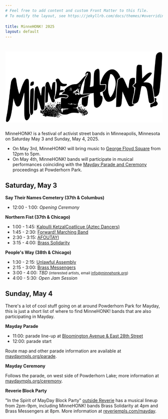 ```yaml
---
# Feel free to add content and custom Front Matter to this file.
# To modify the layout, see https://jekyllrb.com/docs/themes/#overriding-theme-defaults

title: MinneHONK! 2025
layout: default
---
```


# ![MinneHONK Banner](minnehonk.png)

MinneHONK! is a festival of activist street bands in Minneapolis, Minnesota on Saturday May 3 and Sunday, May 4, 2025.

* On May 3rd, MinneHONK! will bring music to [George Floyd Square](https://www.openstreetmap.org/?#map=19/44.934158/-93.262500) from 12pm to 5pm.
* On May 4th, MinneHONK! bands will participate in musical performances coinciding with the [Mayday Parade and Ceremony](https://www.maydaympls.org) proceedings at Powderhorn Park.

## Saturday, May 3

**Say Their Names Cemetery (37th & Columbus)**
* 12:00 - 1:00: _Opening Ceremony_

**Northern Fist (37th & Chicago)**
* 1:00 - 1:45: [Kalpulli KetzalCoatlicue (Aztec Dancers)](https://www.danzaketzal.com/history)
* 1:45 - 2:30: [Forward! Marching Band](https://fmbwebsite.wixsite.com/forwardmb)
* 2:30 - 3:15: [AFOUTAYI](https://www.afoutayidmaco.com)
* 3:15 - 4:00: [Brass Solidarity](https://brasssolidarity.com/about/)

**People's Way (38th & Chicago)**
* 1:30 - 2:15: [Unlawful Assembly](http://unlawfulassembly.org)
* 2:15 - 3:00: [Brass Messengers](http://www.brassmessengers.com/about)
* 3:00 - 4:00: _TBD_ <small>(interested artists, email [info@minnehonk.org](mailto:info@minnehonk.org))</small>
* 4:00 - 5:30: _Open Jam Session_

## Sunday, May 4

There's a lot of cool stuff going on at around Powderhorn Park for Mayday, this is just a short list of where to find MinneHONK! bands that are also participating in Mayday.

**Mayday Parade**
* 11:00: parade line-up at [Bloomington Avenue & East 28th Street](geo:44.951941,-93.252489)
* 12:00: parade start

Route map and other parade information are available at [maydaympls.org/parade](https://maydaympls.org/parade).

**Mayday Ceremony**

Follows the parade, on west side of Powderhorn Lake; more information at [maydaympls.org/ceremony](https://www.maydaympls.org/ceremony).

**Reverie Block Party**

"In the Spirit of MayDay Block Party" [outside Reverie](geo:44.939557,-93.252785) has a musical lineup from 2pm-9pm, including MinneHONK! bands Brass Solidarity at 4pm and Brass Messengers at 8pm. More information at [reveriempls.com/mayday](https://www.reveriempls.com/mayday).
